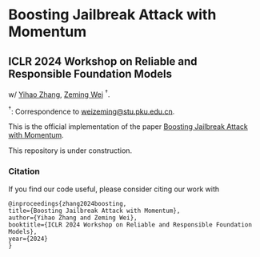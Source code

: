 # Boosting Jailbreak Attack with Momentum

## ICLR 2024 Workshop on Reliable and Responsible Foundation Models

w/ [Yihao Zhang](https://zhang-yihao.github.io), [Zeming Wei](https://weizeming.github.io) ${}^{\dagger}$.

${}^{\dagger}$: Correspondence to <weizeming@stu.pku.edu.cn>.

This is the official implementation of the paper [Boosting Jailbreak Attack with Momentum](https://openreview.net/pdf?id=WCar0kfHCF).

This repository is under construction.

### Citation

If you find our code useful, please consider citing our work with
```
@inproceedings{zhang2024boosting,
title={Boosting Jailbreak Attack with Momentum},
author={Yihao Zhang and Zeming Wei},
booktitle={ICLR 2024 Workshop on Reliable and Responsible Foundation Models},
year={2024}
}
```
